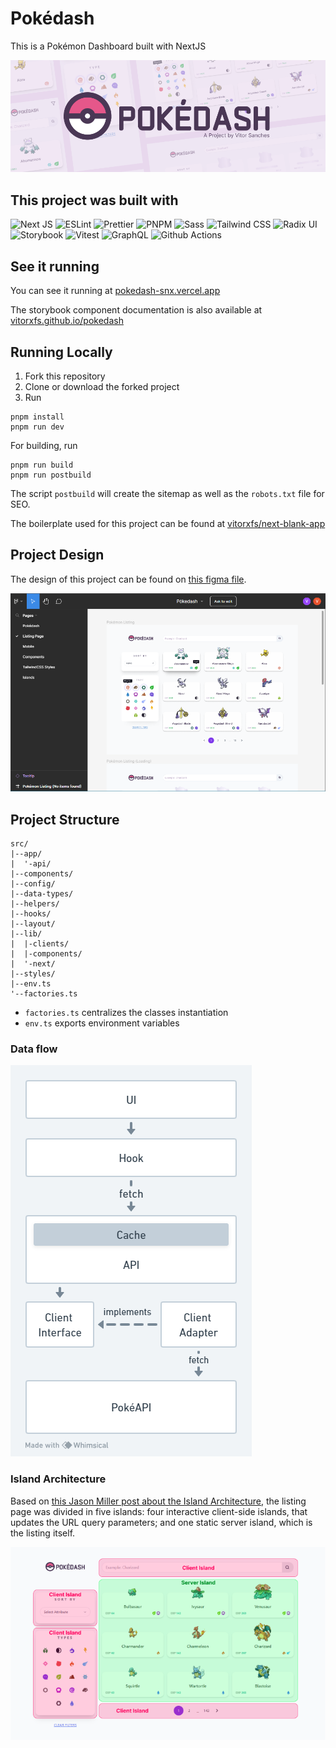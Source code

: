 # Pokédash

This is a Pokémon Dashboard built with NextJS

[![Pokedash](assets/pokedash.png)](pokedash-snx.vercel.app)

## This project was built with
![Next JS](https://img.shields.io/badge/next.js-000000?style=for-the-badge&logo=nextdotjs&logoColor=white)
![ESLint](https://img.shields.io/badge/ESlint-4930BD?style=for-the-badge&logo=eslint&logoColor=white)
![Prettier](https://img.shields.io/badge/Prettier-1A2B33?style=for-the-badge&logo=prettier&logoColor=white)
![PNPM](https://img.shields.io/badge/pnpm-ffbb00?style=for-the-badge&logo=pnpm&logoColor=white)
![Sass](https://img.shields.io/badge/Sass-CF649A?style=for-the-badge&logo=sass&logoColor=white)
![Tailwind CSS](https://img.shields.io/badge/Tailwind-0099ee?style=for-the-badge&logo=tailwindcss&logoColor=white)
![Radix UI](https://img.shields.io/badge/Radix-5472E4?style=for-the-badge&logo=radixui&logoColor=white)
![Storybook](https://img.shields.io/badge/Storybook-FF4785?style=for-the-badge&logo=storybook&logoColor=white)
![Vitest](https://img.shields.io/badge/Vitest-729B1B?style=for-the-badge&logo=vitest&logoColor=white)
![GraphQL](https://img.shields.io/badge/Graphql-DE33A6?style=for-the-badge&logo=graphql&logoColor=white)
![Github Actions](https://img.shields.io/badge/Github%20actions-266BD7?style=for-the-badge&logo=github&logoColor=white)


## See it running

You can see it running at [pokedash-snx.vercel.app](https://pokedash-snx.vercel.app)

The storybook component documentation is also available at [vitorxfs.github.io/pokedash](https://vitorxfs.github.io/pokedash)

## Running Locally

1. Fork this repository
2. Clone or download the forked project
3. Run
```
pnpm install
pnpm run dev
```

For building, run
```
pnpm run build
pnpm run postbuild
```

The script `postbuild` will create the sitemap as well as the `robots.txt` file for SEO.

The boilerplate used for this project can be found at [vitorxfs/next-blank-app](https://github.com/vitorxfs/next-blank-app/tree/app-directory)

## Project Design

The design of this project can be found on [this figma file](https://www.figma.com/file/XHKiJX15RLhqRNhR0l57CK/P%C3%B3kedash).

![Figma](assets/figma-screenshot.png)

## Project Structure

```
src/
|--app/
|  '-api/
|--components/
|--config/
|--data-types/
|--helpers/
|--hooks/
|--layout/
|--lib/
|  |-clients/
|  |-components/
|  '-next/
|--styles/
|--env.ts
'--factories.ts
```

- `factories.ts` centralizes the classes instantiation
- `env.ts` exports environment variables

### Data flow

![Diagram](assets/diagram.png)

### Island Architecture

Based on [this Jason Miller post about the Island Architecture](https://jasonformat.com/islands-architecture/), the listing page was divided in five islands: four interactive client-side islands, that updates the URL query parameters; and one static server island, which is the listing itself.

![Islands](assets/islands.png)
